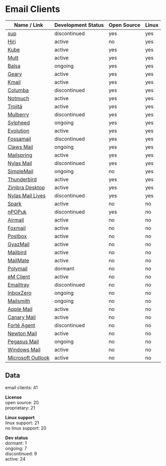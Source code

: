 # Email Clients
| Name / Link                                                                                                  | Development Status | Open Source | Linux |
| ------------------------------------------------------------------------------------------------------------ | ------------------ | ----------- | ----- |
| [sup](https://github.com/sup-heliotrope/sup)                                                                 | discontinued       | yes         | yes   |
| [Hiri](https://www.hiri.com/)                                                                                | active             | no          | yes   |
| [Kube](https://kube.kde.org/)                                                                                | active             | yes         | yes   |
| [Mutt](http://www.mutt.org/)                                                                                 | active             | yes         | yes   |
| [Balsa](https://pawsa.fedorapeople.org/balsa/)                                                               | ongoing            | yes         | yes   |
| [Geary](https://wiki.gnome.org/Apps/Geary)                                                                   | active             | yes         | yes   |
| [Kmail](https://www.kde.org/applications/internet/kmail/)                                                    | active             | yes         | yes   |
| [Columba](https://sourceforge.net/projects/columba/)                                                         | discontinued       | yes         | yes   |
| [Notmuch](https://notmuchmail.org/)                                                                          | active             | yes         | yes   |
| [Trojitá](http://trojita.flaska.net/)                                                                        | active             | yes         | yes   |
| [Mulberry](http://www.mulberrymail.com/)                                                                     | discontinued       | yes         | yes   |
| [Sylpheed](http://sylpheed.sraoss.jp/en/)                                                                    | ongoing            | yes         | yes   |
| [Evolution](https://wiki.gnome.org/Apps/Evolution)                                                           | active             | yes         | yes   |
| [Fossamail](http://www.fossamail.org/)                                                                       | discontinued       | yes         | yes   |
| [Claws Mail](http://www.claws-mail.org/)                                                                     | ongoing            | yes         | yes   |
| [Mailspring](https://getmailspring.com/)                                                                     | active             | yes         | yes   |
| [Nylas Mail](https://www.nylas.com/nylas-mail/)                                                              | discontinued       | yes         | yes   |
| [SimpleMail](http://simplemail.sourceforge.net/)                                                             | ongoing            | no          | yes   |
| [Thunderbird](https://www.mozilla.org/en-US/thunderbird/)                                                    | active             | yes         | yes   |
| [Zimbra Desktop](https://www.zimbra.com/zimbra-desktop/)                                                     | active             | yes         | yes   |
| [Nylas Mail Lives](https://github.com/nylas-mail-lives/nylas-mail)                                           | discontinued       | yes         | yes   |
| [Spark](https://sparkmailapp.com/)                                                                           | active             | no          | no    |
| [nPOPuk](http://npopuk.org.uk/3.03/)                                                                         | discontinued       | yes         | no    |
| [Airmail](http://airmailapp.com/)                                                                            | active             | no          | no    |
| [Foxmail](http://foxmail.com/)                                                                               | active             | no          | no    |
| [Postbox](https://postbox-inc.com/)                                                                          | active             | no          | no    |
| [GyazMail](http://www.gyazsquare.com/gyazmail/)                                                              | active             | no          | no    |
| [Mailbird](https://www.getmailbird.com/)                                                                     | active             | no          | no    |
| [MailMate](https://freron.com/)                                                                              | active             | no          | no    |
| [Polymail](https://polymail.io/)                                                                             | dormant            | no          | no    |
| [eM Client](http://www.emclient.com/)                                                                        | active             | no          | no    |
| [Emailtray](https://www.emailtray.com/)                                                                      | discontinued       | no          | no    |
| [InboxZero](https://inboxzero.easi.net/)                                                                     | ongoing            | no          | no    |
| [Mailsmith](https://www.mailsmith.org/)                                                                      | ongoing            | no          | no    |
| [Apple Mail](https://support.apple.com/mail)                                                                 | active             | no          | no    |
| [Canary Mail](http://canarymail.io/)                                                                         | active             | no          | no    |
| [Forté Agent](http://www.forteinc.com/main/homepage.php)                                                     | discontinued       | no          | no    |
| [Newton Mail](https://newtonhq.com/)                                                                         | active             | no          | no    |
| [Pegasus Mail](http://www.pmail.com/)                                                                        | ongoing            | no          | no    |
| [Windows Mail](https://www.microsoft.com/en-us/p/mail-and-calendar/9wzdncrfhvqm?activetab=pivot:overviewtab) | active             | no          | no    |
| [Microsoft Outlook](https://products.office.com/en-US/outlook/email-and-calendar-software-microsoft-outlook) | active             | no          | no    |

## Data
email clients: 41

**License**  
open source: 20  
proprietary: 21

**Linux support**  
linux support: 21  
no linux support: 20

**Dev status**  
dormant: 1  
ongoing: 7  
discontinued: 9  
active: 24
